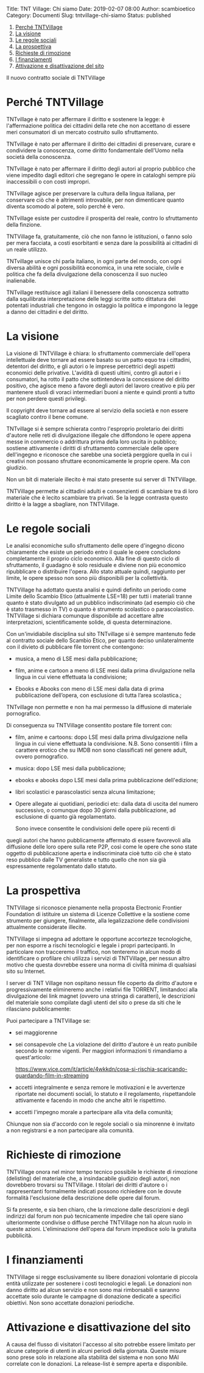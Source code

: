 Title: TNT Village: Chi siamo
Date: 2019-02-07 08:00
Author: scambioetico
Category: Documenti
Slug: tntvillage-chi-siamo
Status: published

1.  [Perché TNTVillage](#org7103323)
2.  [La visione](#org44d5647)
3.  [Le regole sociali](#org4848385)
4.  [La prospettiva](#orgec716b6)
5.  [Richieste di rimozione](#org049b397)
6.  [I finanziamenti](#orgb2eb098)
7.  [Attivazione e disattivazione del sito](#org5c7f69d)

Il nuovo contratto sociale di TNTVillage


<a id="org7103323"></a>

# Perché TNTVillage

TNTvillage è nato per affermare il diritto e sostenere la legge: è
l'affermazione politica dei cittadini della rete che non accettano di
essere meri consumatori di un mercato costruito sullo sfruttamento.

TNTvillage è nato per affermare il diritto dei cittadini di
preservare, curare e condividere la conoscenza, come diritto
fondamentale dell'Uomo nella società della conoscenza.

TNTvillage è nato per affermare il diritto degli autori al proprio
pubblico che viene impedito dagli editori che segregano le opere in
cataloghi sempre più inaccessibili o con costi impropri.

TNTvillage agisce per preservare la cultura della lingua italiana, per
conservare ciò che è altrimenti introvabile, per non dimenticare
quanto diventa scomodo al potere, solo perché è vero.

TNTvillage esiste per custodire il prosperità del reale, contro
lo sfruttamento della finzione.

TNTVillage fa, gratuitamente, ciò che non fanno le istituzioni, o
fanno solo per mera facciata, a costi esorbitanti e senza dare la
possibilità ai cittadini di un reale utilizzo.

TNTvillage unisce chi parla italiano, in ogni parte del mondo, con
ogni diversa abilità e ogni possibilità economica, in una rete
sociale, civile e politica che fa della divulgazione della conoscenza
il suo nucleo inalienabile.

TNTvillage restituisce agli italiani il benessere della conoscenza
sottratto dalla squilibrata interpretazione delle leggi scritte sotto
dittatura dei potentati industriali che tengono in ostaggio la
politica e impongono la legge a danno dei cittadini e del diritto.


<a id="org44d5647"></a>

# La visione

La visione di TNTVillage è chiara: lo sfruttamento commerciale
dell'opera intellettuale deve tornare ad essere basato su un patto
equo tra i cittadini, detentori del diritto, e gli autori o le imprese
percettrici degli aspetti economici delle privative. L'avidità di
questi ultimi, contro gli autori e i consumatori, ha rotto il patto
che sottintendeva la concessione del diritto positivo, che agisce meno
a favore degli autori del lavoro creativo e più per mantenere stuoli
di voraci intermediari buoni a niente e quindi pronti a tutto per non
perdere questi privilegi.

Il copyright deve tornare ad essere al servizio della società e non
essere scagliato contro il bene comune.

TNTvillage si è sempre schierata contro l'esproprio proletario dei
diritti d'autore nelle reti di divulgazione illegale che diffondono le
opere appena messe in commercio o addrittura prima della loro uscita
in pubblico; sostiene attivamente i diritti di sfruttamento
commerciale delle opere dell'ingegno e riconosce che sarebbe una
società perggiore quella in cui i creativi non possano sfruttare
economicamente le proprie opere. Ma con giudizio.

Non un bit di materiale illecito è mai stato presente sui server di
TNTVillage.

TNTVillage permette ai cittadini adulti e consenzienti di scambiare
tra di loro materiale che è lecito scambiare tra privati. Se la legge
contrasta questo diritto è la lagge a sbagliare, non TNTVillage.


<a id="org4848385"></a>

# Le regole sociali

Le analisi economiche sullo sfruttamento delle opere d'ingegno dicono
chiaramente che esiste un periodo entro il quale le opere concludono
completamente il proprio ciclo economico. Alla fine di questo ciclo di
sfruttamento, il guadagno è solo residuale e diviene non più economico
ripubblicare o distribuire l'opera. Allo stato attuale quindi,
raggiunto per limite, le opere spesso non sono più disponibili per la
collettività.

TNTVillage ha adottato questa analisi e quindi definito un periodo
come Limite dello Scambio Etico (attualmente LSE=18) per tutti i
materiali tranne quanto è stato divulgato ad un pubblico
indiscriminato (ad esempio ciò che è stato trasmesso in TV) o quanto è
strumento scolastico o parascolastico. TNTVillage si dichiara comunque
disponibile ad accettare altre interpretazioni, scientificamente
solide, di questa determinazione.

Con un'invidiabile disciplina sul sito TNTvillage si è sempre
mantenuto fede al contratto sociale dello Scambio Etico, per quanto
deciso unilateralmente con il divieto di pubblicare file torrent che
contengono:

-   musica, a meno di LSE mesi dalla pubblicazione;

-   film, anime e cartoon a meno di LSE mesi dalla prima divulgazione
    nella lingua in cui viene effettuata la condivisione;

-   Ebooks e Abooks con meno di LSE mesi dalla data di prima
    pubblicazione dell’opera, con esclusione di tutta l’area
    scolastica.;

TNTvillage non permette e non ha mai permesso la diffusione di
materiale pornografico.

Di conseguenza su TNTVillage consentito postare file torrent con:

-   film, anime e cartoons: dopo LSE mesi dalla prima divulgazione nella
    lingua in cui viene effettuata la condivisione. N.B. Sono consentiti
    i film a carattere erotico che su IMDB non sono classificati nel
    genere adult, ovvero pornografico.

-   musica: dopo LSE mesi dalla pubblicazione;

-   ebooks e abooks dopo LSE mesi dalla prima pubblicazione
    dell'edizione;

-   libri scolastici e parascolastici senza alcuna limitazione;

-   Opere allegate ai quotidiani, periodici etc: dalla data di uscita
    del numero successivo, o comunque dopo 30 giorni dalla
    pubblicazione, ad esclusione di quanto già regolamentato.

    Sono invece consentite le condivisioni delle opere più recenti di

quegli autori che hanno pubblicamente affermato di essere favorevoli
alla diffusione delle loro opere sulla rete P2P, così come le opere
che sono state oggetto di pubblicazione aperta e indiscriminata cioè
tutto ciò che è stato reso pubblico dalle TV generaliste e tutto
quello che non sia già espressamente regolamentato dallo statuto.


<a id="orgec716b6"></a>

# La prospettiva

TNTVillage si riconosce pienamente nella proposta Electronic Frontier
Foundation di istituire un sistema di Licenze Collettive e la sostiene
come strumento per giungere, finalmente, alla legalizzazione delle
condivisioni attualmente considerate illecite.

TNTVillage si impegna ad adottare le opportune accortezze
tecnologiche, per non esporre a rischi tecnologici e legale i propri
partecipanti. In particolare non tracceremo il traffico, non tenteremo
in alcun modo di identificare o profilare chi utilizza i servizi di
TNTVillage, per nessun altro motivo che questa dovrebbe essere una
norma di civiltà minima di qualsiasi sito su Internet.

I server di TNT Village non ospitano nessun file coperto da diritto
d'autore e progressivamente elimineremo anche i relativi file TORRENT,
limitandoci alla divulgazione dei link magnet (ovvero una stringa di
caratteri), le descrizioni del materiale sono compilate dagli utenti
del sito o prese da siti che le rilasciano pubblicamente:

Puoi partecipare a TNTVillage se:

-   sei maggiorenne

-   sei consapevole che La violazione del diritto d'autore è un reato
    punibile secondo le norme vigenti. Per maggiori informazioni ti
    rimandiamo a quest'articolo:

    <https://www.vice.com/it/article/4wkkdn/cosa-si-rischia-scaricando-guardando-film-in-streaming>

-   accetti integralmente e senza remore le motivazioni e le avvertenze
    riportate nei documenti sociali, lo statuto e il regolamento,
    rispettandole attivamente e facendo in modo che anche altri le
    rispettimo.

-   accetti l'impegno morale a partecipare alla vita della comunità;

Chiunque non sia d'accordo con le regole sociali o sia minorenne è
invitato a non registrarsi e a non partecipare alla comunità.


<a id="org049b397"></a>

# Richieste di rimozione

TNTVillage onora nel minor tempo tecnico possibile le richieste di
rimozione (delisting) del materiale che, a insindacabile giudizio
degli autori, non dovrebbero trovarsi su TNTVillage. I titolari dei
diritti d'autore o i rappresentanti formalmente indicati possono
richiedere con le dovute formalità l'esclusione della descrizione
delle opere dal forum.

Si fa presente, e sia ben chiaro, che la rimozione dalle descrizioni e
degli indirizzi dal forum non può tecnicamente impedire che tali opere
siano ulteriormente condivise o diffuse perché TNTVillage non ha alcun
ruolo in queste azioni. L'eliminazione dell'opera dal forum impedisce
solo la gratuita pubblicità.


<a id="orgb2eb098"></a>

# I finanziamenti

TNTVillage si regge esclusivamente su libere donazioni volontarie di
piccola entità utilizzate per sostenere i costi tecnologici e
legali. Le donazioni non danno diritto ad alcun servizio e non sono
mai rimborsabili e saranno accettate solo durante le campagne di
donazione dedicate a specifici obiettivi. Non sono accettate donazioni
periodiche.


<a id="org5c7f69d"></a>

# Attivazione e disattivazione del sito

A causa del flusso di visitatori l'accesso al sito potrebbe essere
limitato per alcune categorie di utenti in alcuni periodi della
giornata. Queste misure sono prese solo in relazione alla stabilità
del sistema e non sono MAI correlate con le donazioni. La release-list
è sempre aperta e disponibile.

